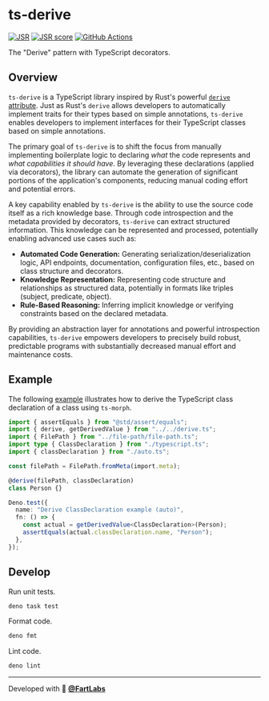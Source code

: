 # ts-derive

[![JSR](https://jsr.io/badges/@fartlabs/derive)](https://jsr.io/@fartlabs/derive)
[![JSR score](https://jsr.io/badges/@fartlabs/derive/score)](https://jsr.io/@fartlabs/derive/score)
[![GitHub Actions](https://github.com/FartLabs/ts-derive/actions/workflows/publish.yaml/badge.svg)](https://github.com/FartLabs/ts-derive/actions/workflows/publish.yaml)

The "Derive" pattern with TypeScript decorators.

## Overview

`ts-derive` is a TypeScript library inspired by Rust's powerful
[`derive` attribute](https://doc.rust-lang.org/reference/attributes/derive.html).
Just as Rust's `derive` allows developers to automatically implement traits for
their types based on simple annotations, `ts-derive` enables developers to
implement interfaces for their TypeScript classes based on simple annotations.

The primary goal of `ts-derive` is to shift the focus from manually implementing
boilerplate logic to declaring _what_ the code represents and _what capabilities
it should have_. By leveraging these declarations (applied via decorators), the
library can automate the generation of significant portions of the application's
components, reducing manual coding effort and potential errors.

A key capability enabled by `ts-derive` is the ability to use the source code
itself as a rich knowledge base. Through code introspection and the metadata
provided by decorators, `ts-derive` can extract structured information. This
knowledge can be represented and processed, potentially enabling advanced use
cases such as:

- **Automated Code Generation:** Generating serialization/deserialization logic,
  API endpoints, documentation, configuration files, etc., based on class
  structure and decorators.
- **Knowledge Representation:** Representing code structure and relationships as
  structured data, potentially in formats like triples (subject, predicate,
  object).
- **Rule-Based Reasoning:** Inferring implicit knowledge or verifying
  constraints based on the declared metadata.

By providing an abstraction layer for annotations and powerful introspection
capabilities, `ts-derive` empowers developers to precisely build robust,
predictable programs with substantially decreased manual effort and maintenance
costs.

## Example

The following [example](./lib/typescript/auto.test.ts) illustrates how to derive
the TypeScript class declaration of a class using `ts-morph`.

```ts
import { assertEquals } from "@std/assert/equals";
import { derive, getDerivedValue } from "../../derive.ts";
import { FilePath } from "../file-path/file-path.ts";
import type { ClassDeclaration } from "./typescript.ts";
import { classDeclaration } from "./auto.ts";

const filePath = FilePath.fromMeta(import.meta);

@derive(filePath, classDeclaration)
class Person {}

Deno.test({
  name: "Derive ClassDeclaration example (auto)",
  fn: () => {
    const actual = getDerivedValue<ClassDeclaration>(Person);
    assertEquals(actual.classDeclaration.name, "Person");
  },
});
```

## Develop

Run unit tests.

```sh
deno task test
```

Format code.

```sh
deno fmt
```

Lint code.

```sh
deno lint
```

---

Developed with 💖 [**@FartLabs**](https://github.com/FartLabs)
